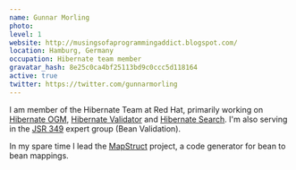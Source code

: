 ```yaml
---
name: Gunnar Morling
photo:
level: 1
website: http://musingsofaprogrammingaddict.blogspot.com/
location: Hamburg, Germany
occupation: Hibernate team member
gravatar_hash: 8e25c0ca4bf25113bd9c0ccc5d118164
active: true
twitter: https://twitter.com/gunnarmorling
---
```

I am member of the Hibernate Team at Red Hat, primarily working on
[Hibernate OGM](http://hibernate.org/ogm/),
[Hibernate Validator](http://hibernate.org/validator/) and
[Hibernate Search](http://hibernate.org/search/). I'm also serving in the
[JSR 349](http://beanvalidation.org/) expert group (Bean Validation).

In my spare time I lead the [MapStruct](http://mapstruct.org/) project, a
code generator for bean to bean mappings.
